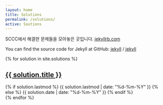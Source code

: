 ```yaml
---
layout: home
title: Solutions
permalink: /solutions/
active: Soutions
---
```


SCCC에서 해결한 문제들을 모아놓은 곳입니다. [jekyllrb.com](https://jekyllrb.com/)

You can find the source code for Jekyll at GitHub:
[jekyll][jekyll-organization] /
[jekyll](https://github.com/jekyll/jekyll)

[jekyll-organization]: https://github.com/jekyll


{% for solution in site.solutions %}
  <article class="index-page solution">
    <h2><a href="{{ site.baseurl | append: solution.url }}">{{ solution.title }}</a></h2>
    {% if solution.lastmod %}
      <span class="date">{{ solution.lastmod | date: "%d-%m-%Y"  }}</span>
    {% else %}
      <span class="date">{{ solution.date | date: "%d-%m-%Y"  }}</span>
    {% endif %}
  </article>
{% endfor %}

